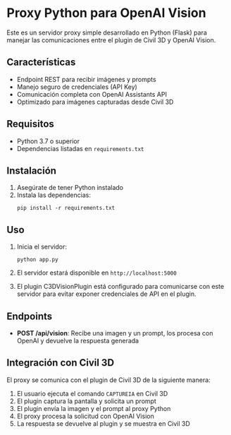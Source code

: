 # Proxy Python para OpenAI Vision

Este es un servidor proxy simple desarrollado en Python (Flask) para manejar las comunicaciones entre el plugin de Civil 3D y OpenAI Vision.

## Características

- Endpoint REST para recibir imágenes y prompts
- Manejo seguro de credenciales (API Key)
- Comunicación completa con OpenAI Assistants API
- Optimizado para imágenes capturadas desde Civil 3D

## Requisitos

- Python 3.7 o superior
- Dependencias listadas en `requirements.txt`

## Instalación

1. Asegúrate de tener Python instalado
2. Instala las dependencias:
   ```
   pip install -r requirements.txt
   ```

## Uso

1. Inicia el servidor:
   ```
   python app.py
   ```

2. El servidor estará disponible en `http://localhost:5000`

3. El plugin C3DVisionPlugin está configurado para comunicarse con este servidor para evitar exponer credenciales de API en el plugin.

## Endpoints

- **POST /api/vision**: Recibe una imagen y un prompt, los procesa con OpenAI y devuelve la respuesta generada

## Integración con Civil 3D

El proxy se comunica con el plugin de Civil 3D de la siguiente manera:

1. El usuario ejecuta el comando `CAPTUREIA` en Civil 3D
2. El plugin captura la pantalla y solicita un prompt
3. El plugin envía la imagen y el prompt al proxy Python
4. El proxy procesa la solicitud con OpenAI Vision
5. La respuesta se devuelve al plugin y se muestra en Civil 3D
